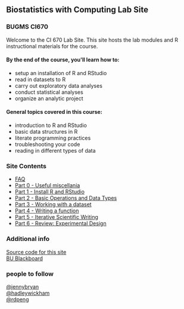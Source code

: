 ##  Biostatistics with Computing Lab Site
### BUGMS CI670

Welcome to the CI 670 Lab Site.  This site hosts the lab modules and R instructional materials for the course.

#### By the end of the course, you'll learn how to:
- setup an installation of R and RStudio
- read in datasets to R
- carry out exploratory data analyses
- conduct statistical analyses
- organize an analytic project

#### General topics covered in this course:
- introduction to R and RStudio
- basic data structures in R
- literate programming practices
- troubleshooting your code
- reading in different types of data

### Site Contents
* [FAQ](FAQ.html)
* [Part 0 - Useful miscellania](part0_misc.html)
* [Part 1 - Install R and RStudio](part1_install_r.html)
* [Part 2 - Basic Operations and Data Types](part2_basic_operations_data_types.html)
* [Part 3 - Working with a dataset](part3_working_with_a_dataset.html)
* [Part 4 - Writing a function](part4_writing_a_function.html)
* [Part 5 - Iterative Scientific Writing](part5_iterative_scientific_writing.html)
* [Part 6 - Review: Experimental Design](part6_review_experimental_design.html)

### Additional info
[Source code for this site](https://github.com/timothytsai/CI670)  
[BU Blackboard](https://learn.bu.edu)

### people to follow
[@jennybryan](https://twitter.com/jennybryan)  
[@hadleywickham](https://twitter.com/hadleywickham)  
[@rdpeng](https://twitter.com/rdpeng)
